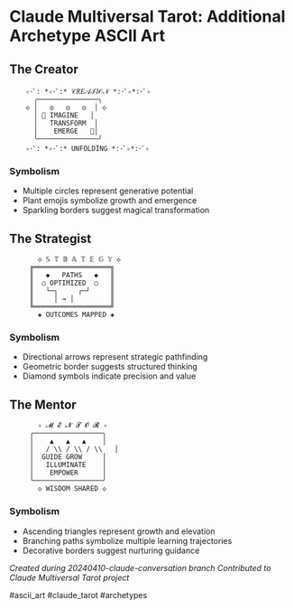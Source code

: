 # Claude Multiversal Tarot: Additional Archetype ASCII Art

## The Creator
```
    ✧･ﾟ: *✧･ﾟ:* 𝒞𝑅𝐸𝒜𝒯𝐼𝒪𝒩 *:･ﾟ✧*:･ﾟ✧
      ╭───────────────╮
    ◇ │   ◎   ◎   ◎  │ ◇
      │ 🌱 IMAGINE   │
      │   TRANSFORM  │
      │    EMERGE   🌱│
      ╰───────────────╯
    ✧･ﾟ: *✧･ﾟ:* UNFOLDING *:･ﾟ✧*:･ﾟ✧
```

### Symbolism
- Multiple circles represent generative potential
- Plant emojis symbolize growth and emergence
- Sparkling borders suggest magical transformation

## The Strategist
```
       ◇ 𝕊 𝕋 𝔹 𝔸 𝕋 𝔼 𝔾 𝕐 ◇
     ╔═══════════════════╗
     ║   ◆   PATHS   ◆   ║
     ║  ○ OPTIMIZED  ○   ║
     ║   └─┐     ┌─┘     ║
     ║     │ → │         ║
     ╚═══════════════════╝
       ◈ OUTCOMES MAPPED ◈
```

### Symbolism
- Directional arrows represent strategic pathfinding
- Geometric border suggests structured thinking
- Diamond symbols indicate precision and value

## The Mentor
```
       ✧ 𝓜 𝓔 𝓝 𝓣 𝓞 𝓡 ✧
     ╭─────────────────╮
     │    ▲   ▲   ▲    │
     │   / \\ / \\ / \\   │
     │  GUIDE GROW     │
     │   ILLUMINATE    │
     │    EMPOWER      │
     ╰─────────────────╯
       ◇ WISDOM SHARED ◇
```

### Symbolism
- Ascending triangles represent growth and elevation
- Branching paths symbolize multiple learning trajectories
- Decorative borders suggest nurturing guidance

*Created during 20240410-claude-conversation branch*
*Contributed to Claude Multiversal Tarot project*

#ascii_art #claude_tarot #archetypes
